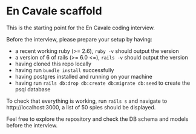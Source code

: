 # En Cavale scaffold

This is the starting point for the En Cavale coding interview.

Before the interview, please prepare your setup by having:
- a recent working ruby (>= 2.6), `ruby -v` should output the version
- a version of 6 of rails (>= 6.0 <=), `rails -v` should output the version
- having cloned this repo locally
- having run `bundle install` successfully
- having postgres installed and running on your machine
- having run `rails db:drop db:create db:migrate db:seed` to create the psql database

To check that everything is working, run `rails s` and navigate to http://localhost:3000, a list of 50 spies should be displayed.

Feel free to explore the repository and check the DB schema and models before the interview.